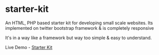 starter-kit
===========

An HTML, PHP based starter kit for developing small scale websites. Its implemented on twitter bootstrap framework &amp; is completely responsive 
<br/>

It's in a way like a framework but way too simple & easy to understand.

Live Demo - <a href="http://work.nitishdhar.com/starter-kit/" target="_blank">Starter Kit</a>